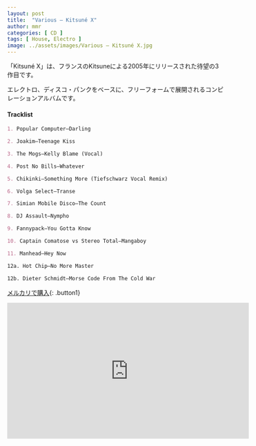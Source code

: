 ```yaml
---
layout: post
title:  "Various – Kitsuné X"
author: mmr
categories: [ CD ]
tags: [ House, Electro ]
image: ../assets/images/Various – Kitsuné X.jpg
---
```


「Kitsuné X」は、フランスのKitsuneによる2005年にリリースされた待望の3作目です。

エレクトロ、ディスコ・パンクをベースに、フリーフォームで展開されるコンピレーションアルバムです。

#### Tracklist
```md
1. Popular Computer–Darling

2. Joakim–Teenage Kiss

3. The Mogs–Kelly Blame (Vocal)

4. Post No Bills–Whatever

5. Chikinki–Something More (Tiefschwarz Vocal Remix)

6. Volga Select–Transe

7. Simian Mobile Disco–The Count

8. DJ Assault–Nympho

9. Fannypack–You Gotta Know

10. Captain Comatose vs Stereo Total–Mangaboy

11. Manhead–Hey Now

12a. Hot Chip–No More Master

12b. Dieter Schmidt–Morse Code From The Cold War
```

[メルカリで購入](https://jp.mercari.com/item/m55280452092?afid=6142608987){: .button1}

<iframe width="560" height="315" src="https://www.youtube.com/embed/fqEt09BxCz4?si=Mm9ZLs9St3xbp0NI" title="YouTube video player" frameborder="0" allow="accelerometer; autoplay; clipboard-write; encrypted-media; gyroscope; picture-in-picture; web-share" referrerpolicy="strict-origin-when-cross-origin" allowfullscreen></iframe>
